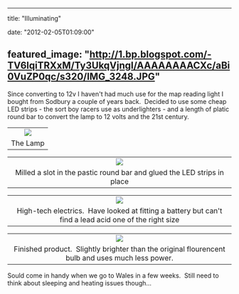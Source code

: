 
---
title: "Illuminating"

date: "2012-02-05T01:09:00"

featured_image: "http://1.bp.blogspot.com/-TV6lqiTRXxM/Ty3UkqVjngI/AAAAAAAACXc/aBi0VuZP0qc/s320/IMG_3248.JPG"
---


Since converting to 12v I haven't had much use for the map reading light I bought from Sodbury a couple of years back.  Decided to use some cheap LED strips - the sort boy racers use as underlighters - and a length of platic round bar to convert the lamp to 12 volts and the 21st century.
<table align="center" cellpadding="0" cellspacing="0" style="margin-left: auto; margin-right: auto; text-align: center;"><tbody><tr><td style="text-align: center;"><a href="http://1.bp.blogspot.com/-TV6lqiTRXxM/Ty3UkqVjngI/AAAAAAAACXc/aBi0VuZP0qc/s1600/IMG_3248.JPG"><img src="/images/illuminating/IMG_3248.JPG"/></a></td></tr><tr><td style="text-align: center;">The Lamp</td></tr></tbody></table>
<table align="center" cellpadding="0" cellspacing="0" style="margin-left: auto; margin-right: auto; text-align: center;"><tbody><tr><td style="text-align: center;"><a href="http://1.bp.blogspot.com/-Jt9IZ1czjDg/Ty3UmougiJI/AAAAAAAACXk/h4ow7lUnzeY/s1600/IMG_3253.JPG"><img src="/images/illuminating/IMG_3253.JPG"/></a></td></tr><tr><td style="text-align: center;">Milled a slot in the pastic round bar and glued the LED strips in place</td></tr></tbody></table>
<table align="center" cellpadding="0" cellspacing="0" style="margin-left: auto; margin-right: auto; text-align: center;"><tbody><tr><td style="text-align: center;"><a href="http://2.bp.blogspot.com/-U2mq2d0IiYg/Ty3UoiiILtI/AAAAAAAACXs/TuvD4WnIPpU/s1600/IMG_3255.JPG"><img src="/images/illuminating/IMG_3255.JPG"/></a></td></tr><tr><td style="text-align: center;">High-tech electrics.  Have looked at fitting a battery but can't find a lead acid one of the right size</td></tr></tbody></table>
<table align="center" cellpadding="0" cellspacing="0" style="margin-left: auto; margin-right: auto; text-align: center;"><tbody><tr><td style="text-align: center;"><a href="http://2.bp.blogspot.com/-1v02wGFnFmk/Ty3Up4Y0hWI/AAAAAAAACX0/LUcl75WiYqE/s1600/IMG_3256.JPG"><img src="/images/illuminating/IMG_3256.JPG"/></a></td></tr><tr><td style="text-align: center;">Finished product.  Slightly brighter than the original flourencent bulb and uses much less power.</td></tr></tbody></table>Sould come in handy when we go to Wales in a few weeks.  Still need to think about sleeping and heating issues though...